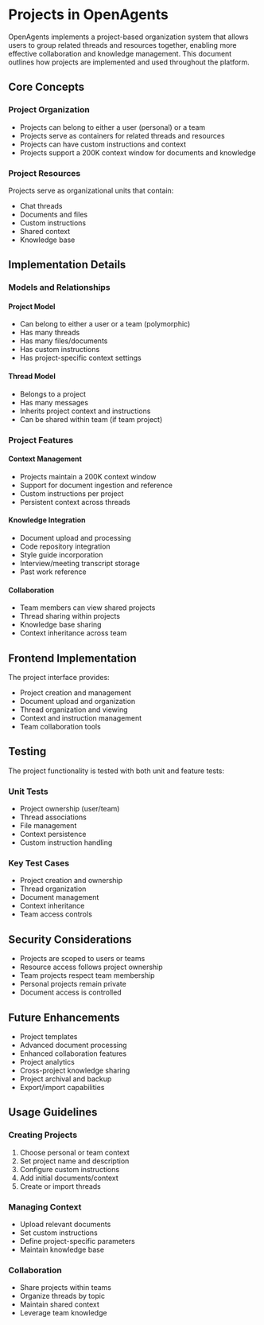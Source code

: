 # Projects in OpenAgents

OpenAgents implements a project-based organization system that allows users to group related threads and resources together, enabling more effective collaboration and knowledge management. This document outlines how projects are implemented and used throughout the platform.

## Core Concepts

### Project Organization
- Projects can belong to either a user (personal) or a team
- Projects serve as containers for related threads and resources
- Projects can have custom instructions and context
- Projects support a 200K context window for documents and knowledge

### Project Resources
Projects serve as organizational units that contain:
- Chat threads
- Documents and files
- Custom instructions
- Shared context
- Knowledge base

## Implementation Details

### Models and Relationships

#### Project Model
- Can belong to either a user or a team (polymorphic)
- Has many threads
- Has many files/documents
- Has custom instructions
- Has project-specific context settings

#### Thread Model
- Belongs to a project
- Has many messages
- Inherits project context and instructions
- Can be shared within team (if team project)

### Project Features

#### Context Management
- Projects maintain a 200K context window
- Support for document ingestion and reference
- Custom instructions per project
- Persistent context across threads

#### Knowledge Integration
- Document upload and processing
- Code repository integration
- Style guide incorporation
- Interview/meeting transcript storage
- Past work reference

#### Collaboration
- Team members can view shared projects
- Thread sharing within projects
- Knowledge base sharing
- Context inheritance across team

## Frontend Implementation

The project interface provides:
- Project creation and management
- Document upload and organization
- Thread organization and viewing
- Context and instruction management
- Team collaboration tools

## Testing

The project functionality is tested with both unit and feature tests:

### Unit Tests
- Project ownership (user/team)
- Thread associations
- File management
- Context persistence
- Custom instruction handling

### Key Test Cases
- Project creation and ownership
- Thread organization
- Document management
- Context inheritance
- Team access controls

## Security Considerations

- Projects are scoped to users or teams
- Resource access follows project ownership
- Team projects respect team membership
- Personal projects remain private
- Document access is controlled

## Future Enhancements

- Project templates
- Advanced document processing
- Enhanced collaboration features
- Project analytics
- Cross-project knowledge sharing
- Project archival and backup
- Export/import capabilities

## Usage Guidelines

### Creating Projects
1. Choose personal or team context
2. Set project name and description
3. Configure custom instructions
4. Add initial documents/context
5. Create or import threads

### Managing Context
- Upload relevant documents
- Set custom instructions
- Define project-specific parameters
- Maintain knowledge base

### Collaboration
- Share projects within teams
- Organize threads by topic
- Maintain shared context
- Leverage team knowledge